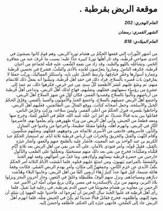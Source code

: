 <h1 dir="rtl">موقعة الربض بقرطبة .</h1>

<h5 dir="rtl">العام الهجري:  202

الشهر القمري: رمضان

العام الميلادي: 818</h5>

<p dir="rtl">من أشهَرِ الثَّوراتِ التي قمَعها الحكَمُ بن هشام ثورة ُالربض، وهم قومٌ كانوا يعيشونَ في إحدى ضواحي قُرطُبة، وقد ثار أهلُها ثورةً كبيرة جدًّا عليه؛ بسبب ما عُرِفَ عنه من معاقرةِ الخَمرِ، وتشاغُلِه باللهوِ والصَّيد، وقد زاد من نقمةِ الشَّعبِ عليه قتلَه لجماعةٍ مِن أعيان قُرطبة، فكرهه الناسُ, وصاروا يتعرَّضون لجُندِه بالأذى والسَّبِّ، فشرعَ في تحصينِ قُرطبةَ وعِمارةِ أسوارِها وحَفْرِ خَنادِقِها، وارتبط الخيلَ على بابِه، واستكثَرَ المماليكَ، ورتَّب جمعًا لا يفارِقونَ بابَ قَصرِه بالسلاحِ، فزاد ذلك في حقدِ أهل قُرطبةَ، وتيقَّنوا أنه يفعلُ ذلك للانتقام منهم. ثم وضَعَ عليهم عُشرَ الأطعمةِ كُلَّ سنةٍ، مِن غيرِ خَرصٍ، فكرهوا ذلك، ثم عمدَ إلى عشرةٍ مِن رؤساء سفهائِهم، فقتَلَهم، وصَلَبهم، فهاج لذلك أهلُ الربض، وتداعى أهلُ قُرطبةَ من أرباضِهم وتألَّبوا بالسلاحِ وقصدوا القصرَ، فكان أوَّلَ مَن شهرَ السلاحَ أهلُ الربض، واجتمع أهلُ الربض جميعُهم بالسلاح، واجتمعَ الجندُ والأمويُّون والعبيدُ بالقصر، وفرَّقَ الحكمُ الخيلَ والأسلحة، وجعل أصحابَه كتائبَ، ووقع القتالُ بين الطائفتينِ، فغَلَبهم أهلُ الربض، وأحاطوا بقَصرِه، فنزل الحكَمُ من أعلى القصر، ولَبِسَ سلاحَه، ورَكِبَ وحَرَّضَ الناس، فقاتلوا بين يديه قتالًا شديدًا. ثم أمَرَ ابنَ عَمِّه عُبيد الله، فثلَمَ في السُّورِ ثُلمةً، وخرج منها ومعه قطعةٌ من الجيش، وأتى أهلَ الربض من وراء ظهورِهم، ولم يعلَموا بهم، فأضرموا النَّارَ في الربض، وانهزم أهلُه، وقُتلوا مقتلةً عظيمةً، وأخرجوا من وجَدوا في المنازلِ والدُّور، فأسروهم، فانتقى من الأسرى ثلاثَمائة من وجوهِهم، فقتَلَهم، وصَلَبَهم منكَّسِينَ، وأقام النَّهبَ والقتلَ والحريقَ والخرابَ في أرباض قرطبةَ ثلاثةَ أيام. ثم استشار الحكَمُ عبدَ الكريم بن عبد الواحد بن عبد المغيث، فأشار عليه بالصَّفحِ عنهم والعفوِ، وأشار غيرُه بالقتل، فقَبِلَ قَولَه، وأمر فنودي بالأمانِ، على أنَّه من بقي من أهلِ الربض بعد ثلاثةِ أيَّامٍ قَتَلْناه وصَلَبْناه؛ فخرج من بقي بعد ذلك منهم مستخفيًا، وتحمَّلوا على الصَّعبِ والذَّلولِ خارجين من حضرةِ قُرطبة بنِسائِهم وأولادِهم، وما خَفَّ من أموالهم، وقعد لهم الجندُ والفَسَقةُ بالمراصِدِ يَنهبونَ، ومن امتنَعَ عليهم قتلوه. فلما انقَضَت الأيامُ الثلاثة أمر الحكَمُ بكَفِّ الأيدي عن حَرَمِ النَّاسِ، وجمعَهنَّ إلى مكان، وأمر بهدمِ الربضِ القبلي. فكانت وقعةً هائلة شنيعةً، قُتِل فيها عددٌ كثيرٌ زُهاءَ أربعين ألفًا من أهل الربض، وعاينوا البلاءَ وهُدِّمَت ديارُهم ومساجِدُهم، ونزل منهم ألوفٌ بطُليطِلة وخَلقٌ في الثغورِ، وجاز آخرون البحرَ ونزلوا بلادَ البربر، ومنهم من نزل بالإسكندرية في مصر. وكان بزيعُ مولى أميَّة ابن الأمير عبد الرحمن بن معاوية بن هشامٍ محبوسًا في حبسِ الدم بقرطبة، في رجليه قيدٌ ثقيلٌ، فلما رأى أهلَ قُرطبة قد غلَبوا الجندَ سأل الحرسَ أن يُفرِجوا له، فأخذوا عليه العهودَ إن سَلِمَ أن يعودَ إليهم، وأطلقوه، فخرج فقاتلَ قتالًا شديدًا لم يكُنْ في الجيشِ مِثلُه، فلما انهزم أهلُ الربض عاد إلى السِّجنِ، فانتهى خبَرُه إلى الحكم، فأطلقه وأحسَنَ إليه.</p></br>
